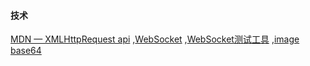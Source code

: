 #### 技术
[MDN — XMLHttpRequest api](https://developer.mozilla.org/zh-CN/docs/Web/API/XMLHttpRequest)
,[WebSocket](https://www.w3.org/TR/websockets/)
,[WebSocket测试工具](http://www.bejson.com/httputil/websocket/)
,[image base64]()
